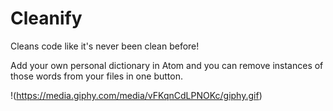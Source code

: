 # Cleanify
Cleans code like it's never been clean before!

Add your own personal dictionary in Atom and you can remove instances of those words from your files in one button.

!(https://media.giphy.com/media/vFKqnCdLPNOKc/giphy.gif)
